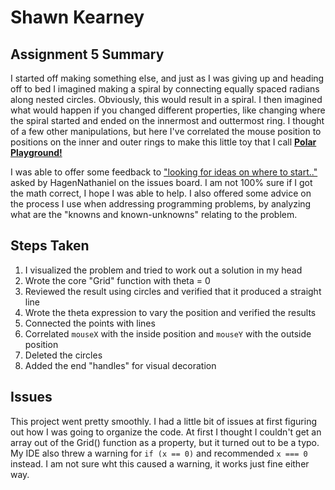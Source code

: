 # Shawn Kearney

## Assignment 5 Summary

I started off making something else, and just as I was giving up and heading off to bed I imagined making a spiral by connecting equally spaced radians along nested circles. Obviously, this would result in a spiral. I then imagined what would happen if you changed different properties, like changing where the spiral started and ended on the innermost and outtermost ring. I thought of a few other manipulations, but here I've correlated the mouse position to positions on the inner and outer rings to make this little toy that I call **[Polar Playground!](https://spkvfx.github.io/creative_coding-work/120-work/hw-5/)**


I was able to offer some feedback to ["looking for ideas on where to start.."](https://github.com/Montana-Media-Arts/120_CreativeCoding/issues/145) asked by HagenNathaniel on the issues board. I am not 100% sure if I got the math correct, I hope I was able to help. I also offered some advice on the process I use when addressing programming problems, by analyzing what are the "knowns and known-unknowns" relating to the problem.

## Steps Taken
1. I visualized the problem and tried to work out a solution in my head
2. Wrote the core "Grid" function with theta = 0
3. Reviewed the result using circles and verified that it produced a straight line
4. Wrote the theta expression to vary the position and verified the results
5. Connected the points with lines
6. Correlated `mouseX` with the inside position and `mouseY` with the outside position
7. Deleted the circles
8. Added the end "handles" for visual decoration

## Issues

This project went pretty smoothly. I had a little bit of issues at first figuring out how I was going to organize the code. At first I thought I couldn't get an array out of the Grid() function as a property, but it turned out to be a typo. My IDE also threw a warning for `if (x == 0)` and recommended `x === 0` instead. I am not sure wht this caused a warning, it works just fine either way.

